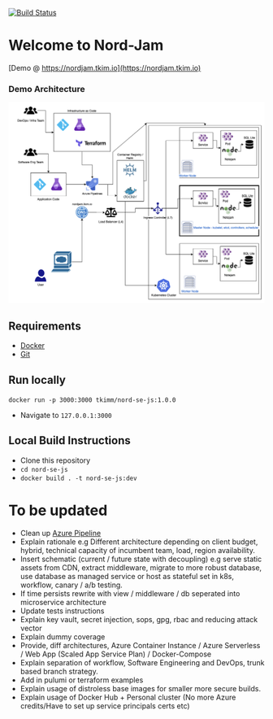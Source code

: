 [![Build Status](https://dev.azure.com/tomkim22/nord-devops/_apis/build/status/tkimmm.nord-se-js?branchName=master)](https://dev.azure.com/tomkim22/nord-devops/_build/latest?definitionId=9&branchName=master)

# Welcome to Nord-Jam

[Demo @ https://nordjam.tkim.io](https://nordjam.tkim.io)

### Demo Architecture
![Architecture](./docs/schematic.png)


## Requirements

- [Docker](https://docs.docker.com/get-docker/)
- [Git](https://git-scm.com/book/en/v2/Getting-Started-Installing-Git)

## Run locally

```docker run -p 3000:3000 tkimm/nord-se-js:1.0.0```
- Navigate to ```127.0.0.1:3000```

## Local Build Instructions

- Clone this repository
- ```cd nord-se-js```
- ```docker build . -t nord-se-js:dev```

# To be updated

- Clean up [Azure Pipeline](https://dev.azure.com/tomkim22/nord-devops)
- Explain rationale e.g Different architecture depending on client budget, hybrid, technical capacity of incumbent team, load, region availability.
- Insert schematic (current / future state with decoupling) e.g serve static assets from CDN, extract middleware, migrate to more robust database, use database as managed service or host as stateful set in k8s, workflow, canary / a/b testing.
- If time persists rewrite with view / middleware / db seperated into microservice architecture
- Update tests instructions 
- Explain key vault, secret injection, sops, gpg, rbac and reducing attack vector
- Explain dummy coverage
- Provide, diff architectures, Azure Container Instance / Azure Serverless / Web App (Scaled App Service Plan) / Docker-Compose 
- Explain separation of workflow, Software Engineering and DevOps, trunk based branch strategy.
- Add in pulumi or terraform examples
- Explain usage of distroless base images for smaller more secure builds.
- Explain usage of Docker Hub + Personal cluster (No more Azure credits/Have to set up service principals certs etc)
